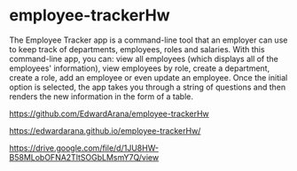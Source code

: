# employee-trackerHw

The Employee Tracker app is a command-line tool that an employer can use to keep track of departments, employees, roles and salaries. With this command-line app, you can: view all employees (which displays all of the employees' information), view employees by role, create a department, create a role, add an employee or even update an employee. Once the initial option is selected, the app takes you through a string of questions and then renders the new information in the form of a table.

https://github.com/EdwardArana/employee-trackerHw

https://edwardarana.github.io/employee-trackerHw/

https://drive.google.com/file/d/1JU8HW-B58MLobOFNA2TltSOGbLMsmY7Q/view
